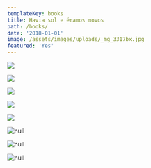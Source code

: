 ```yaml
---
templateKey: books
title: Havia sol e éramos novos
path: /books/
date: '2018-01-01'
image: /assets/images/uploads/_mg_3317bx.jpg
featured: 'Yes'
---
```

![](/assets/images/uploads/_mg_4533bx.jpg)

![](/assets/images/uploads/_mg_4537-bx.jpg)

![](/assets/images/uploads/_mg_4539-bx.jpg)

![](/assets/images/uploads/_mg_4541-bx.jpg)

![](/assets/images/uploads/_mg_4543bx.jpg)

![null](/assets/images/uploads/_mg_3321bx.jpg)

![null](/assets/images/uploads/_mg_3320-bx.jpg)

![null](/assets/images/uploads/_mg_3317bx.jpg)
